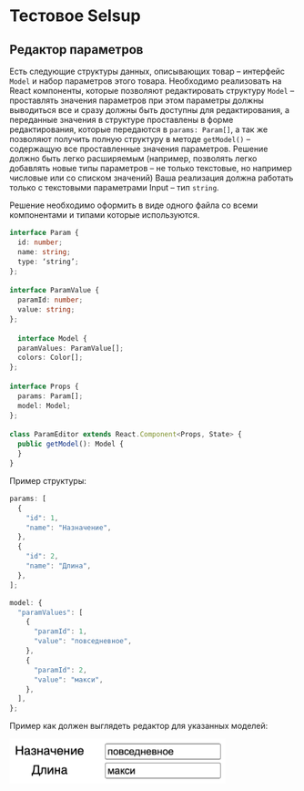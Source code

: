 # Тестовое Selsup

## Редактор параметров

Есть следующие структуры данных, описывающих товар – интерфейс `Model` и набор
параметров этого товара. Необходимо реализовать на React компоненты, которые
позволяют редактировать структуру `Model` – проставлять значения параметров при
этом параметры должны выводиться все и сразу должны быть доступны для
редактирования, а переданные значения в структуре проставлены в форме
редактирования, которые передаются в `params: Param[]`, а так же позволяют получить
полную структуру в методе `getModel()` – содержащую все проставленные значения
параметров. Решение должно быть легко расширяемым (например, позволять легко
добавлять новые типы параметров – не только текстовые, но например числовые или
со списком значений) Ваша реализация должна работать только с текстовыми
параметрами Input – тип `string`.

Решение необходимо оформить в виде одного файла со всеми компонентами и типами
которые используются.

```typescript
interface Param {
  id: number;
  name: string;
  type: ‘string’;
};

interface ParamValue {
  paramId: number;
  value: string;
};

  interface Model {
  paramValues: ParamValue[];
  colors: Color[];
};

interface Props {
  params: Param[];
  model: Model;
};

class ParamEditor extends React.Component<Props, State> {
  public getModel(): Model {
  }
}
```

Пример структуры:

```typescript
params: [
  {
    "id": 1,
    "name": "Назначение",
  },
  {
    "id": 2,
    "name": "Длина",
  },
];
```

```typescript
model: {
  "paramValues": [
    {
      "paramId": 1,
      "value": "повседневное",
    },
    {
      "paramId": 2,
      "value": "макси",
    },
  ],
};
```

Пример как должен выглядеть редактор для указанных моделей:

![](./assets/example.png)
